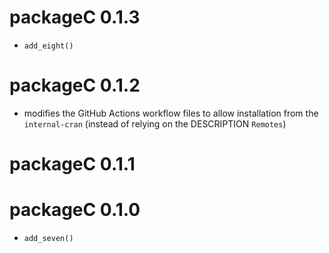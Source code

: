 # packageC 0.1.3

* `add_eight()`

# packageC 0.1.2

* modifies the GitHub Actions workflow files to allow installation from the `internal-cran` (instead of relying on the DESCRIPTION `Remotes`)

# packageC 0.1.1

# packageC 0.1.0

* `add_seven()`
